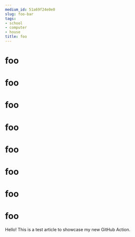 ```yaml
---
medium_id: 51a69f24e0e0
slug: foo-bar
tags:
- school
- computer
- house
title: foo
---
```


# foo
# foo
# foo
# foo
# foo
# foo
# foo
# foo
Hello! This is a test article to showcase my new GitHub Action.